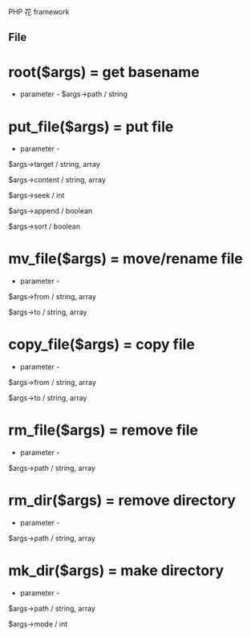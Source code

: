 PHP 花 framework


## File


# root($args) = get basename

 - parameter -
$args->path / string


# put_file($args) = put file

 - parameter -
 

$args->target / string, array

$args->content / string, array

$args->seek / int

$args->append / boolean

$args->sort / boolean


# mv_file($args) = move/rename file

 - parameter -
 
$args->from / string, array

$args->to / string, array


# copy_file($args) = copy file

 - parameter -
 
$args->from / string, array

$args->to / string, array


# rm_file($args) = remove file

 - parameter -
 
$args->path / string, array


# rm_dir($args) = remove directory

 - parameter -
 
$args->path / string, array


# mk_dir($args) = make directory

 - parameter -
 
$args->path / string, array

$args->mode / int

